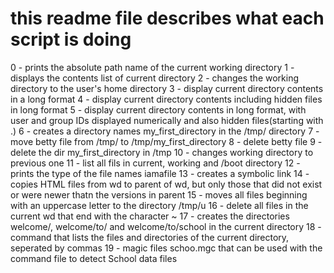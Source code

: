 # this readme file describes what each script is doing
0 - prints the absolute path name of the current working directory
1 - displays the contents list of current directory
2 - changes the working directory to the user's home directory
3 - display current directory contents in a long format
4 - display current directory contents including hidden files in long format
5 - display current directory contents in long format, with user and group IDs displayed numerically and also hidden files(starting with .)
6 - creates a directory names my_first_directory in the /tmp/ directory
7 - move betty file from /tmp/ to /tmp/my_first_directory
8 - delete betty file
9 - delete the dir my_first_directory in /tmp
10 - changes working directory to previous one
11 - list all fils in current, working and /boot directory
12 - prints the type of the file names iamafile
13 - creates a symbolic link
14 - copies HTML files from wd to parent of wd, but only those that did not exist or were newer thatn the versions in parent
15 - moves all files beginning with an uppercase letter to the directory /tmp/u
16 - delete all files in the current wd that end with the character ~
17 - creates the directories welcome/, welcome/to/ and welcome/to/school in the current directory
18 - command that lists the files and directories of the current directory, seperated by commas
19 - magic files schoo.mgc that can be used with the command file to detect School data files